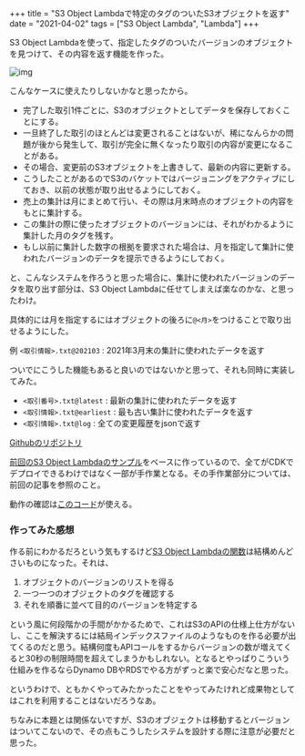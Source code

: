 +++
title = "S3 Object Lambdaで特定のタグのついたS3オブジェクトを返す"
date = "2021-04-02"
tags = ["S3 Object Lambda", "Lambda"]
+++

S3 Object Lambdaを使って、指定したタグのついたバージョンのオブジェクトを見つけて、その内容を返す機能を作った。

![img](/img/2021/04/cdks3objectlambda-gettaggedobject.png)

こんなケースに使えたりしないかなと思ったから。

* 完了した取引1件ごとに、S3のオブジェクトとしてデータを保存しておくことにする。
* 一旦終了した取引のほとんどは変更されることはないが、稀になんらかの問題が後から発生して、取引が完全に無くなったり取引の内容が変更になることがある。
* その場合、変更前のS3オブジェクトを上書きして、最新の内容に更新する。
* こうしたことがあるのでS3のバケットではバージョニングをアクティブにしておき、以前の状態が取り出せるようにしておく。
* 売上の集計は月にまとめて行い、その際は月末時点のオブジェクトの内容をもとに集計する。
* この集計の際に使ったオブジェクトのバージョンには、それがわかるように集計した月のタグを残す。
* もし以前に集計した数字の根拠を要求された場合は、月を指定して集計に使われたバージョンのデータを提示できるようにしておく。

と、こんなシステムを作ろうと思った場合に、集計に使われたバージョンのデータを取り出す部分は、S3 Object Lambdaに任せてしまえば楽なのかな、と思ったわけ。

具体的には月を指定するにはオブジェクトの後ろに`@<月>`をつけることで取り出せるようにした。

例 `<取引情報>.txt@202103` : 2021年3月末の集計に使われたデータを返す

ついでにこうした機能もあると良いのではないかと思って、それも同時に実装してみた。

* `<取引番号>.txt@latest` : 最新の集計に使われたデータを返す
* `<取引情報>.txt@earliest` : 最も古い集計に使われたデータを返す
* `<取引情報>.txt@log` : 全ての変更履歴をjsonで返す

[Githubのリポジトリ](https://github.com/suzukiken/cdks3objectlambda-gettaggedobject)

[前回のS3 Object Lambdaのサンプル](/aws/cdks3objectlambda)をベースに作っているので、全てがCDKでデプロイできるわけではなく一部が手作業となる。その手作業部分については、前回の記事を参照のこと。

動作の確認は[このコード](https://github.com/suzukiken/cdks3objectlambda-gettaggedobject/tree/master/test)が使える。

### 作ってみた感想

作る前にわかるだろという気もするけど[S3 Object Lambdaの関数](https://github.com/suzukiken/cdks3objectlambda-gettaggedobject/blob/master/lambda/index.py)は結構めんどさいものになった。それは、

1. オブジェクトのバージョンのリストを得る
2. 一つ一つのオブジェクトのタグを確認する
3. それを順番に並べて目的のバージョンを特定する

という風に何段階かの手間がかかるためで、これはS3のAPIの仕様上仕方がないし、ここを解決するには結局インデックスファイルのようなものを作る必要が出てくるのだと思う。結構何度もAPIコールをするからバージョンの数が増えてくると30秒の制限時間を超えてしまうかもしれない。となるとやっぱりこういう仕組みを作るならDynamo DBやRDSでやる方がずっと楽で安心だなと思った。

というわけで、ともかくやってみたかったことをやってみたけれど成果物としてはこれを利用することはないだろうなあ。

ちなみに本題とは関係ないですが、S3のオブジェクトは移動するとバージョンはついてこないので、その点もこうしたシステムを設計する際に注意が必要だと思った。
